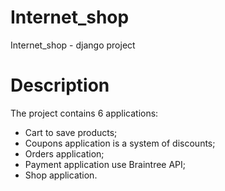 # Internet_shop
Internet_shop - django project

# Description
The project contains 6 applications:
* Cart to save products;
* Coupons application is a system of discounts;
* Orders application;
* Payment application use Braintree API;
* Shop application.
